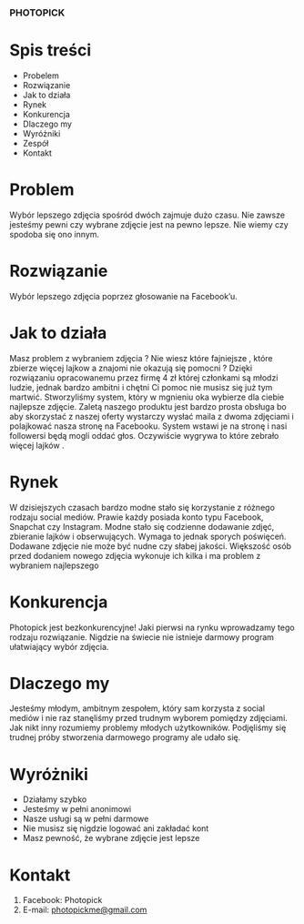 ### PHOTOPICK

# Spis treści

* Probelem
* Rozwiązanie
* Jak to działa
* Rynek
* Konkurencja
* Dlaczego my
* Wyróżniki
* Zespół
* Kontakt

Problem
=========
Wybór lepszego zdjęcia spośród dwóch zajmuje dużo czasu. Nie zawsze jesteśmy pewni czy wybrane zdjęcie jest na pewno lepsze. Nie wiemy czy spodoba się ono innym.


Rozwiązanie
=========
Wybór lepszego zdjęcia poprzez głosowanie na Facebook’u.

Jak to działa
=========
Masz problem z wybraniem zdjęcia ? Nie wiesz które fajniejsze , które zbierze więcej lajkow a znajomi nie okazują się pomocni ? Dzięki rozwiązaniu opracowanemu przez firmę 4 zł której członkami są młodzi ludzie, jednak bardzo ambitni i chętni Ci pomoc nie musisz się już tym martwić. Stworzyliśmy system, który w mgnieniu oka wybierze dla ciebie najlepsze zdjęcie. Zaletą naszego produktu jest bardzo prosta obsługa bo aby skorzystać z naszej oferty wystarczy wysłać maila z dwoma zdjęciami i polajkować nasza stronę na Facebooku. System wstawi je na stronę i nasi followersi będą mogli oddać głos. Oczywiście wygrywa to które zebrało więcej lajków . 

Rynek
=========
W dzisiejszych czasach bardzo modne stało się korzystanie z różnego rodzaju social mediów. Prawie każdy posiada konto typu Facebook, Snapchat czy Instagram. Modne stało się codzienne dodawanie zdjęć, zbieranie lajków i obserwujących. Wymaga to jednak sporych poświęceń. Dodawane zdjęcie nie może być nudne czy słabej jakości. Większość osób przed dodaniem nowego zdjęcia wykonuje ich kilka i ma problem z wybraniem najlepszego

Konkurencja
=========
Photopick jest bezkonkurencyjne! Jaki pierwsi na rynku wprowadzamy tego rodzaju rozwiązanie. Nigdzie na świecie nie istnieje darmowy program ułatwiający wybór zdjęcia.

Dlaczego my
=========
Jesteśmy młodym, ambitnym zespołem, który sam korzysta z social mediów i nie raz stanęliśmy przed trudnym wyborem pomiędzy zdjęciami. Jak nikt inny rozumiemy problemy młodych użytkowników. Podjęliśmy się trudnej próby stworzenia darmowego programy ale udało się.


Wyróżniki
=========
* Działamy szybko 
* Jesteśmy w pełni anonimowi
* Nasze usługi są w pełni darmowe
* Nie musisz się nigdzie logować ani zakładać kont
* Masz pewność, że wybrane zdjęcie jest lepsze

Kontakt
=========
1. Facebook: Photopick
2. E-mail: photopickme@gmail.com

